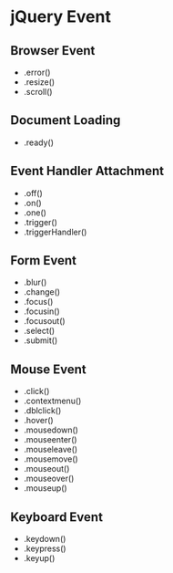 # jQuery Event

## Browser Event
* .error()
* .resize()
* .scroll()

## Document Loading
* .ready()

## Event Handler Attachment
* .off()
* .on()
* .one()
* .trigger()
* .triggerHandler()

## Form Event
* .blur()
* .change()
* .focus()
* .focusin()
* .focusout()
* .select()
* .submit()

## Mouse Event
* .click()
* .contextmenu()
* .dblclick()
* .hover()
* .mousedown()
* .mouseenter()
* .mouseleave()
* .mousemove()
* .mouseout()
* .mouseover()
* .mouseup()

## Keyboard Event
* .keydown()
* .keypress()
* .keyup()
